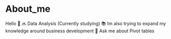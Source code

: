 # About_me
Hello 👋 
🔜 Data Analysis (Currently studying)
📚 Im also trying to expand my knowledge around business development 
💬 Ask me about Pivot tables 
